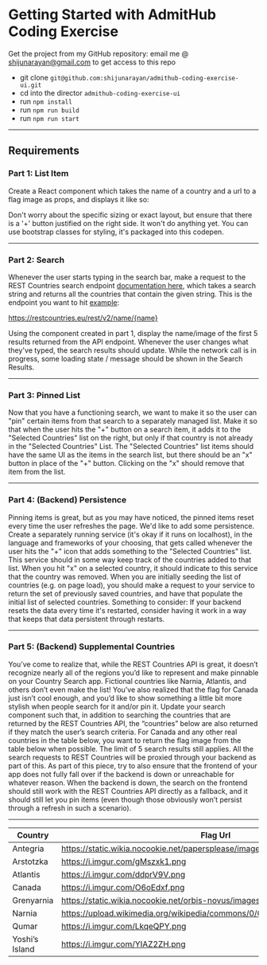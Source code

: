 # Getting Started with AdmitHub Coding Exercise

Get the project from my GitHub repository: email me @ shijunarayan@gmail.com to get access to this repo

- git clone `git@github.com:shijunarayan/admithub-coding-exercise-ui.git`
- cd into the director `admithub-coding-exercise-ui`
- run `npm install`
- run `npm run build`
- run `npm run start`

--- 


## Requirements

### Part 1: List Item
Create a React component <CountryListItem /> which takes the name of a country and a url to a flag image as props, and displays it like so:

Don't worry about the specific sizing or exact layout, but ensure that there is a '+' button justified on the right side. It won't do anything yet. You can use bootstrap classes for styling, it's packaged into this codepen.

--- 

### Part 2: Search
Whenever the user starts typing in the search bar, make a request to the REST Countries search endpoint [documentation here](https://restcountries.eu/#api-endpoints-name), which takes a search string and returns all the countries that contain the given string. This is the endpoint you want to hit [example](https://restcountries.eu/rest/v2/name/mexi):

https://restcountries.eu/rest/v2/name/{name}

Using the component created in part 1, display the name/image of the first 5 results returned from the API endpoint. Whenever the user changes what they've typed, the search results should update. While the network call is in progress, some loading state / message should be shown in the Search Results.

--- 

### Part 3: Pinned List
Now that you have a functioning search, we want to make it so the user can "pin" certain items from that search to a separately managed list. Make it so that when the user hits the "+" button on a search item, it adds it to the "Selected Countries" list on the right, but only if that country is not already in the "Selected Countries" List.
The "Selected Countries" list items should have the same UI as the items in the search list, but there should be an "x" button in place of the "+" button. Clicking on the "x" should remove that item from the list.

--- 

### Part 4: (Backend) Persistence
Pinning items is great, but as you may have noticed, the pinned items reset every time the user refreshes the page. We'd like to add some persistence.
Create a separately running service (it's okay if it runs on localhost), in the language and frameworks of your choosing, that gets called whenever the user hits the "+" icon that adds something to the "Selected Countries" list. This service should in some way keep track of the countries added to that list. When you hit "x" on a selected country, it should indicate to this service that the country was removed.
When you are initially seeding the list of countries (e.g. on page load), you should make a request to your service to return the set of previously saved countries, and have that populate the initial list of selected countries.
Something to consider: If your backend resets the data every time it's restarted, consider having it work in a way that keeps that data persistent through restarts.

--- 

### Part 5: (Backend) Supplemental Countries
You’ve come to realize that, while the REST Countries API is great, it doesn’t recognize nearly all of the regions you’d like to represent and make pinnable on your Country Search app. Fictional countries like Narnia, Atlantis, and others don’t even make the list! You’ve also realized that the flag for Canada just isn’t cool enough, and you’d like to show something a little bit more stylish when people search for it and/or pin it.
Update your search component such that, in addition to searching the countries that are returned by the REST Countries API, the “countries” below are also returned if they match the user’s search criteria. For Canada and any other real countries in the table below, you want to return the flag image from the table below when possible. The limit of 5 search results still applies. All the search requests to REST Countries will be proxied through your backend as part of this.
As part of this piece, try to also ensure that the frontend of your app does not fully fall over if the backend is down or unreachable for whatever reason. When the backend is down,  the search on the frontend should still work with the REST Countries API directly as a fallback, and it should still let you pin items (even though those obviously won’t persist through a refresh in such a scenario).

--- 

| Country        | Flag Url           |
| ------------- |-------------|
| Antegria |  https://static.wikia.nocookie.net/papersplease/images/4/47/Antegria_emblem.png |
| Arstotzka | https://i.imgur.com/gMszxk1.png |
| Atlantis | https://i.imgur.com/ddprV9V.png |
| Canada | https://i.imgur.com/O6oEdxf.png |
| Grenyarnia | https://static.wikia.nocookie.net/orbis-novus/images/d/dd/Grenyarnia.png |
| Narnia | https://upload.wikimedia.org/wikipedia/commons/0/0b/Flag_of_Narnia.svg |
| Qumar | https://i.imgur.com/LkqeQPY.png |
| Yoshi’s Island | https://i.imgur.com/YIAZ2ZH.png |
